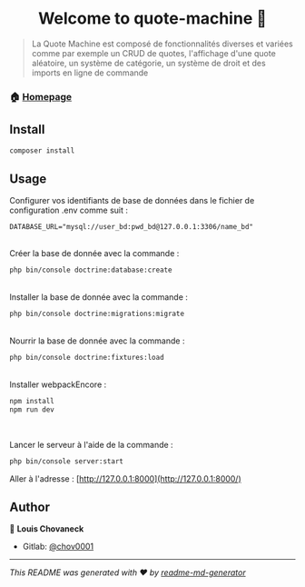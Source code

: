 
<h1 align="center">Welcome to quote-machine 👋</h1>
<p>
</p>

> La Quote Machine est composé de fonctionnalités diverses et variées comme par exemple un CRUD de quotes, l'affichage d'une quote aléatoire, un système de catégorie, un système de droit et des imports en ligne de commande

### 🏠 [Homepage](/)

## Install

```sh
composer install
```

## Usage
Configurer vos identifiants de base de données dans le fichier de configuration .env comme suit :
```env
DATABASE_URL="mysql://user_bd:pwd_bd@127.0.0.1:3306/name_bd"
```
<br>
Créer la base de donnée avec la commande :

```sh
php bin/console doctrine:database:create
```
<br>
Installer la base de donnée avec la commande :

```sh
php bin/console doctrine:migrations:migrate
```
<br>
Nourrir la base de donnée avec la commande :

```sh
php bin/console doctrine:fixtures:load
```
<br>
Installer webpackEncore :

```sh
npm install
npm run dev
```
<br>

Lancer le serveur à l'aide de la commande :
```sh
php bin/console server:start
```

Aller à l'adresse : [http://127.0.0.1:8000](http://127.0.0.1:8000/)

## Author

👤 **Louis Chovaneck**

* Gitlab: [@chov0001](https://iut-info.univ-reims.fr/gitlab/chov0001)



***
_This README was generated with ❤️ by [readme-md-generator](https://github.com/kefranabg/readme-md-generator)_